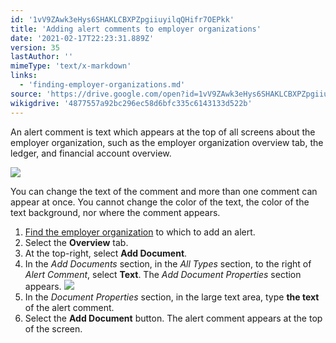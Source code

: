 ```yaml
---
id: '1vV9ZAwk3eHys6SHAKLCBXPZpgiiuyilqQHifr7OEPkk'
title: 'Adding alert comments to employer organizations'
date: '2021-02-17T22:23:31.889Z'
version: 35
lastAuthor: ''
mimeType: 'text/x-markdown'
links:
  - 'finding-employer-organizations.md'
source: 'https://drive.google.com/open?id=1vV9ZAwk3eHys6SHAKLCBXPZpgiiuyilqQHifr7OEPkk'
wikigdrive: '4877557a92bc296ec58d6bfc335c6143133d522b'
---
```

An alert comment is text which appears at the top of all screens about the employer organization, such as the employer organization overview tab, the ledger, and financial account overview.

![](../adding-alert-comments-to-employer-organizations.assets/d80a9a4a9e53496661ad81e7be6b3340.png)

You can change the text of the comment and more than one comment can appear at once. You cannot change the color of the text, the color of the text background, nor where the comment appears.

1. [Find the employer organization](finding-employer-organizations.md) to which to add an alert.
2. Select the <strong>Overview</strong> tab.
3. At the top-right, select <strong>Add Document</strong>.
4. In the <em>Add Documents</em> section, in the <em>All Types</em> section, to the right of <em>Alert Comment</em>, select <strong>Text</strong>. The <em>Add Document Properties</em> section appears.
    ![](../adding-alert-comments-to-employer-organizations.assets/a5c6f5d5e690c8d054936d1dfc46341f.png)
5. In the <em>Document Properties</em> section, in the large text area, type <strong>the text</strong> of the alert comment.
6. Select the <strong>Add Document</strong> button. The alert comment appears at the top of the screen.

